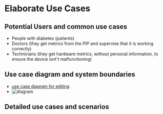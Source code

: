 # Elaborate Use Cases

## Potential Users and common use cases
- People with diabetes (patients)
- Doctors (they get metrics from the PIP and supervise that it is working correctly)
- Technicians (they get hardware metrics, without personal information, to ensure the device isnt't malfunctioning)

## Use case diagram and system boundaries
- [use case diagram for editing](https://yuml.me/edit/e0ef32e7)
- ![diagram](http://yuml.me/e0ef32e7)

## Detailed use cases and scenarios

